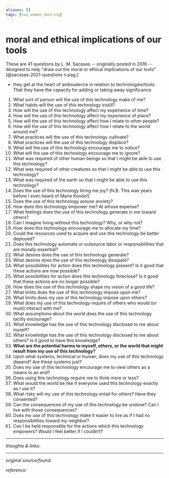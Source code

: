 ```yaml
---
aliases: []
tags: [two_women_dancing]
---
```


# moral and ethical implications of our tools

These are 41 questions by L. M. Sacasas -- originally posted in 2016 -- designed to help "draw out the moral or ethical implications of our tools"[@sacasas-2021-questions n.pag.]

- they get at the heart of ambivalence in relation to technologies/tools. That they have the capacity for adding or taking away significance.

1.  What sort of person will the use of this technology make of me?
2.  What habits will the use of this technology instill?
3.  How will the use of this technology affect my experience of time?
4.  How will the use of this technology affect my experience of place?
5.  How will the use of this technology affect how I relate to other people?
6.  How will the use of this technology affect how I relate to the world around me?
7.  What practices will the use of this technology cultivate?
8.  What practices will the use of this technology displace?
9.  What will the use of this technology encourage me to notice?
10.  What will the use of this technology encourage me to ignore?
11.  What was required of other human beings so that I might be able to use this technology?
12.  What was required of other creatures so that I might be able to use this technology?
13.  What was required of the earth so that I might be able to use this technology?
14.  Does the use of this technology bring me joy? [N.B. This was years before I even heard of Marie Kondo!]
15.  Does the use of this technology arouse anxiety?
16.  How does this technology empower me? At whose expense?
17.  What feelings does the use of this technology generate in me toward others?
18.  Can I imagine living without this technology? Why, or why not?
19.  How does this technology encourage me to allocate my time?
20.  Could the resources used to acquire and use this technology be better deployed?
21.  Does this technology automate or outsource labor or responsibilities that are morally essential?
22.  What desires does the use of this technology generate?
23.  What desires does the use of this technology dissipate?
24.  What possibilities for action does this technology present? Is it good that these actions are now possible?
25.  What possibilities for action does this technology foreclose? Is it good that these actions are no longer possible?
26.  How does the use of this technology shape my vision of a good life?
27.  What limits does the use of this technology impose upon me?
28.  What limits does my use of this technology impose upon others?
29.  What does my use of this technology require of others who would (or must) interact with me?
30.  What assumptions about the world does the use of this technology tacitly encourage?
31.  What knowledge has the use of this technology disclosed to me about myself?
32.  What knowledge has the use of this technology disclosed to me about others? Is it good to have this knowledge?
33.  **What are the potential harms to myself, others, or the world that might result from my use of this technology?**
34.  Upon what systems, technical or human, does my use of this technology depend? Are these systems just?
35.  Does my use of this technology encourage me to view others as a means to an end?
36.  Does using this technology require me to think more or less?
37.  What would the world be like if everyone used this technology exactly as I use it?
38.  What risks will my use of this technology entail for others? Have they consented?
39.  Can the consequences of my use of this technology be undone? Can I live with those consequences?
40.  Does my use of this technology make it easier to live as if I had no responsibilities toward my neighbor?
41.  Can I be held responsible for the actions which this technology empowers? Would I feel better if I couldn’t?

---

_thoughts & links:_




---

_original source/found:_ 

_reference:_ 
